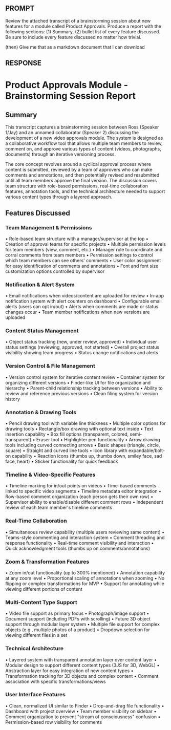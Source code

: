 ## PROMPT
Review the attached transcript of a brainstorming session about new features for a module called Product Approvals. Produce a report with the following sections: (1) Summary, (2) bullet list of every feature discussed. Be sure to include every feature discussed no matter how trivial.

(then)
Give me that as a markdown document that I can download

## RESPONSE

# Product Approvals Module - Brainstorming Session Report

## Summary

This transcript captures a brainstorming session between Ross (Speaker 1/Jay) and an unnamed collaborator (Speaker 2) discussing the development of a new video approvals module. The system is designed as a collaborative workflow tool that allows multiple team members to review, comment on, and approve various types of content (videos, photographs, documents) through an iterative versioning process.

The core concept revolves around a cyclical approval process where content is submitted, reviewed by a team of approvers who can make comments and annotations, and then potentially revised and resubmitted until all team members approve the final version. The discussion covers team structure with role-based permissions, real-time collaboration features, annotation tools, and the technical architecture needed to support various content types through a layered approach.

## Features Discussed

### Team Management & Permissions
• Role-based team structure with a manager/supervisor at the top
• Creation of approval teams for specific projects
• Multiple permission levels for team members (view, comment, etc.)
• Manager role to coordinate and corral comments from team members
• Permission settings to control which team members can see others' comments
• User color assignment for easy identification of comments and annotations
• Font and font size customization options controlled by supervisor

### Notification & Alert System
• Email notifications when videos/content are uploaded for review
• In-app notification system with alert counters on dashboard
• Configurable email alerts (users can opt in/out)
• Alerts when comments are made or status changes occur
• Team member notifications when new versions are uploaded

### Content Status Management
• Object status tracking (new, under review, approved)
• Individual user status settings (reviewing, approved, not started)
• Overall project status visibility showing team progress
• Status change notifications and alerts

### Version Control & File Management
• Version control system for iterative content review
• Container system for organizing different versions
• Finder-like UI for file organization and hierarchy
• Parent-child relationship tracking between versions
• Ability to review and reference previous versions
• Clean filing system for version history

### Annotation & Drawing Tools
• Pencil drawing tool with variable line thickness
• Multiple color options for drawing tools
• Rectangle/box drawing with optional text inside
• Text insertion capability
• Box fill options (transparent, colored, semi-transparent)
• Eraser tool
• Highlighter pen functionality
• Arrow drawing tools including curved connecting arrows
• Basic shapes (triangle, circle, square)
• Straight and curved line tools
• Icon library with expandable/bolt-on capability
• Reaction icons (thumbs up, thumbs down, smiley face, sad face, heart)
• Sticker functionality for quick feedback

### Timeline & Video-Specific Features
• Timeline marking for in/out points on videos
• Time-based comments linked to specific video segments
• Timeline metadata editor integration
• Row-based comment organization (each person gets their own row)
• Supervisor ability to enable/disable different comment rows
• Independent review of each team member's timeline comments

### Real-Time Collaboration
• Simultaneous review capability (multiple users reviewing same content)
• Teams-style commenting and interaction system
• Comment threading and response functionality
• Real-time comment visibility and interaction
• Quick acknowledgment tools (thumbs up on comments/annotations)

### Zoom & Transformation Features
• Zoom in/out functionality (up to 300% mentioned)
• Annotation capability at any zoom level
• Proportional scaling of annotations when zooming
• No flipping or complex transformations for MVP
• Support for annotating while viewing different portions of content

### Multi-Content Type Support
• Video file support as primary focus
• Photograph/image support
• Document support (including PDFs with scrolling)
• Future 3D object support through modular layer system
• Multiple file support for complex objects (e.g., multiple photos of a product)
• Dropdown selection for viewing different files in a set

### Technical Architecture
• Layered system with transparent annotation layer over content layer
• Modular design to support different content types (3JS for 3D, WebGL)
• Abstraction layer for easy integration of new content types
• Transformation tracking for 3D objects and complex content
• Comment association with specific transformations/views

### User Interface Features
• Clean, normalized UI similar to Finder
• Drop-and-drag file functionality
• Dashboard with project overview
• Team member visibility on sidebar
• Comment organization to prevent "stream of consciousness" confusion
• Permission-based row visibility for comments